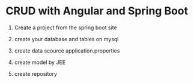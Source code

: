 # CRUD with Angular and Spring Boot

1. Create a project from the spring boot site

2. create your database and tables on mysql 

3. create data scource application.properties

4. create model by JEE

5. create repository

